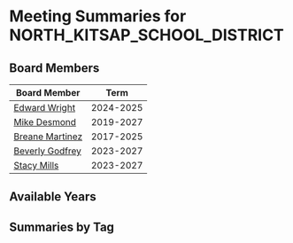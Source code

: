 # Meeting Summaries for NORTH_KITSAP_SCHOOL_DISTRICT

## Board Members

| Board Member       | Term           |
|--------------------|----------------|
| [Edward Wright](board_member_153.md) | 2024-2025 |
| [Mike Desmond](board_member_154.md) | 2019-2027 |
| [Breane Martinez](board_member_155.md) | 2017-2025 |
| [Beverly Godfrey](board_member_156.md) | 2023-2027 |
| [Stacy Mills](board_member_157.md) | 2023-2027 |

## Available Years

## Summaries by Tag
